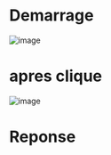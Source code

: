 # Demarrage

![image](https://user-images.githubusercontent.com/101357738/202959954-5eb7b200-d7ad-49c1-a0ce-a1e72d560b52.png)


# apres clique 
![image](https://user-images.githubusercontent.com/101357738/202973980-6f78f77e-b0c4-432a-9122-3e45d884aff5.png)

# Reponse 

